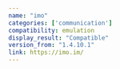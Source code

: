 ```yaml
---
name: "imo"
categories: ['communication']
compatibility: emulation
display_result: "Compatible"
version_from: "1.4.10.1"
link: https://imo.im/
---
```

